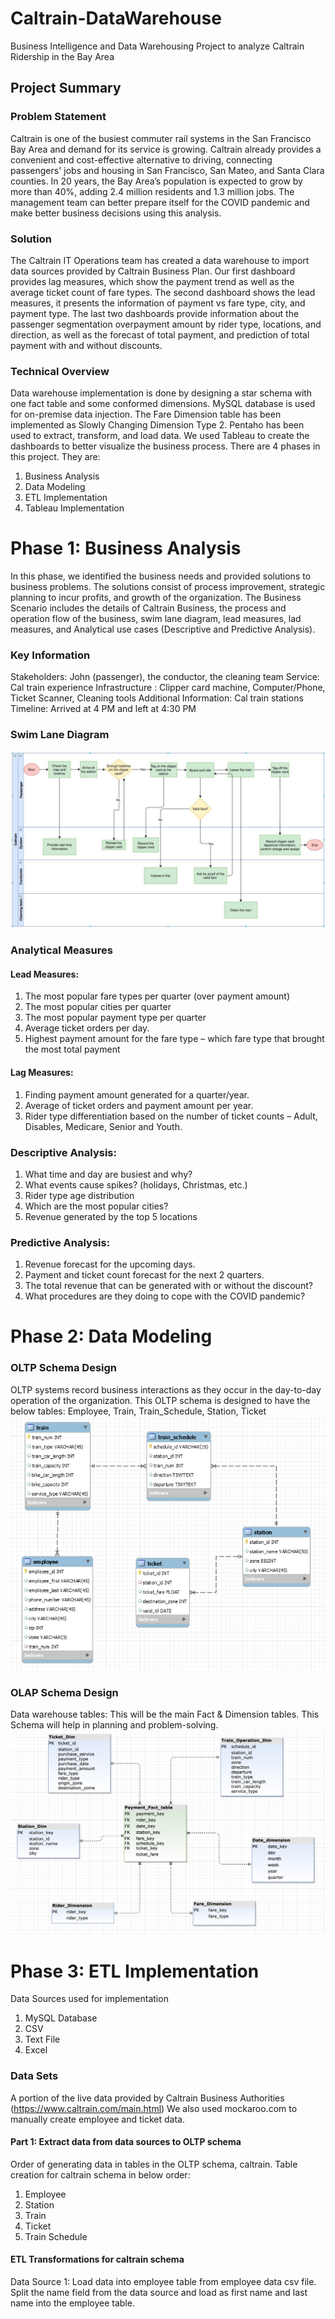 # Caltrain-DataWarehouse
Business Intelligence and Data Warehousing Project to analyze Caltrain Ridership in the Bay Area

## Project Summary
### Problem Statement
Caltrain is one of the busiest commuter rail systems in the San Francisco Bay Area and demand for its service is growing. Caltrain already provides a convenient and cost-effective alternative to driving, connecting passengers' jobs and housing in San Francisco, San Mateo, and Santa Clara counties. In 20 years, the Bay Area’s population is expected to grow by more than 40%, adding 2.4 million residents and 1.3 million jobs. The management team can better prepare itself for the COVID pandemic and make better business decisions using this analysis.
### Solution
The Caltrain IT Operations team has created a data warehouse to import data sources provided by Caltrain Business Plan. Our first dashboard provides lag measures, which show the payment trend as well as the average ticket count of fare types. The second dashboard shows the lead measures, it presents the information of payment vs fare type, city, and payment type. The last two dashboards provide information about the passenger segmentation overpayment amount by rider type, locations, and direction, as well as the forecast of total payment, and prediction of total payment with and without discounts.
### Technical Overview
Data warehouse implementation is done by designing a star schema with one fact table and some conformed dimensions. MySQL database is used for on-premise data injection. The Fare Dimension table has been implemented as Slowly Changing Dimension Type 2. Pentaho has been used to extract, transform, and load data. We used Tableau to create the dashboards to better visualize the business process. There are 4 phases in this project.
They are:
1. Business Analysis
2. Data Modeling
3. ETL Implementation
4. Tableau Implementation

# Phase 1: Business Analysis
In this phase, we identified the business needs and provided solutions to business problems. The solutions consist of process improvement, strategic planning to incur profits, and growth of the organization. The Business Scenario includes the details of Caltrain Business, the process and operation flow of the business, swim lane diagram, lead measures, lad measures, and Analytical use cases (Descriptive and Predictive Analysis).
### Key Information
Stakeholders: John (passenger), the conductor, the cleaning team
Service: Cal train experience
Infrastructure : Clipper card machine, Computer/Phone, Ticket Scanner, Cleaning tools
Additional Information: Cal train stations
Timeline: Arrived at 4 PM and left at 4:30 PM

### Swim Lane Diagram
![SwimLane](SwimLane.png)

### Analytical Measures
#### Lead Measures:
1. The most popular fare types per quarter (over payment amount)
2. The most popular cities per quarter
3. The most popular payment type per quarter
4. Average ticket orders per day.
5. Highest payment amount for the fare type – which fare type that brought the most total payment
#### Lag Measures:
1. Finding payment amount generated for a quarter/year.
2. Average of ticket orders and payment amount per year.
3. Rider type differentiation based on the number of ticket counts – Adult, Disables, Medicare, Senior and Youth.

### Descriptive Analysis:
1. What time and day are busiest and why?
2. What events cause spikes? (holidays, Christmas, etc.)
3. Rider type age distribution
4. Which are the most popular cities?
5. Revenue generated by the top 5 locations
### Predictive Analysis:
1. Revenue forecast for the upcoming days.
2. Payment and ticket count forecast for the next 2 quarters.
3. The total revenue that can be generated with or without the discount?
4. What procedures are they doing to cope with the COVID pandemic?

# Phase 2: Data Modeling

### OLTP Schema Design
OLTP systems record business interactions as they occur in the day-to-day operation of the organization. This OLTP schema is designed to have the below tables: Employee, Train, Train_Schedule, Station, Ticket
![OLTP](OLTP_Final.jpeg)

### OLAP Schema Design
Data warehouse tables: This will be the main Fact & Dimension tables. This Schema will help in planning and problem-solving.
![OLAP](OLAP_Final.png)

# Phase 3: ETL Implementation
Data Sources used for implementation
1. MySQL Database
2. CSV
3. Text File
4. Excel

### Data Sets
A portion of the live data provided by Caltrain Business Authorities (https://www.caltrain.com/main.html) We also used mockaroo.com to manually create employee
and ticket data.
#### Part 1: Extract data from data sources to OLTP schema
Order of generating data in tables in the OLTP schema, caltrain.
Table creation for caltrain schema in below order:
1. Employee
2. Station
3. Train
4. Ticket
5. Train Schedule
#### ETL Transformations for caltrain schema
Data Source 1: Load data into employee table from employee data csv file. Split the name field from the data source and load as first name and last name into the employee table.
